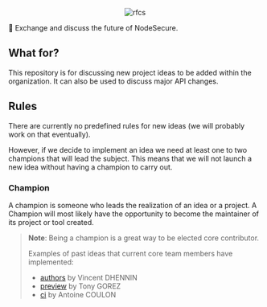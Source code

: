 <p align="center">
  <img src="https://github-production-user-asset-6210df.s3.amazonaws.com/4438263/265200765-e879623b-822f-4ac6-98f6-0dc054321500.jpg" alt="rfcs">
</p>

💬 Exchange and discuss the future of NodeSecure.

## What for?

This repository is for discussing new project ideas to be added within the organization. It can also be used to discuss major API changes.

## Rules

There are currently no predefined rules for new ideas (we will probably work on that eventually).

However, if we decide to implement an idea we need at least one to two champions that will lead the subject. This means that we will not launch a new idea without having a champion to carry out.

### Champion

A champion is someone who leads the realization of an idea or a project. A Champion will most likely have the opportunity to become the maintainer of its project or tool created.

> **Note**: Being a champion is a great way to be elected core contributor.
>
> Examples of past ideas that current core team members have implemented:
> - [authors](https://github.com/NodeSecure/authors) by Vincent DHENNIN
> - [preview](https://github.com/NodeSecure/preview) by Tony GOREZ
> - [ci](https://github.com/NodeSecure/ci) by Antoine COULON

